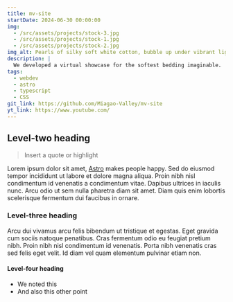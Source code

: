 ```yaml
---
title: mv-site
startDate: 2024-06-30 00:00:00
img:
  - /src/assets/projects/stock-3.jpg
  - /src/assets/projects/stock-1.jpg
  - /src/assets/projects/stock-2.jpg
img_alt: Pearls of silky soft white cotton, bubble up under vibrant lighting
description: |
  We developed a virtual showcase for the softest bedding imaginable.
tags:
  - webdev
  - astro
  - typescript
  - CSS
git_link: https://github.com/Miagao-Valley/mv-site
yt_link: https://www.youtube.com/
---
```


## Level-two heading

> Insert a quote or highlight

Lorem ipsum dolor sit amet, <a href="https://astro.build/">Astro</a> makes people happy. Sed do eiusmod tempor incididunt ut labore et dolore magna aliqua. Proin nibh nisl condimentum id venenatis a condimentum vitae. Dapibus ultrices in iaculis nunc. Arcu odio ut sem nulla pharetra diam sit amet. Diam quis enim lobortis scelerisque fermentum dui faucibus in ornare.

### Level-three heading

Arcu dui vivamus arcu felis bibendum ut tristique et egestas. Eget gravida cum sociis natoque penatibus. Cras fermentum odio eu feugiat pretium nibh. Proin nibh nisl condimentum id venenatis. Porta nibh venenatis cras sed felis eget velit. Id diam vel quam elementum pulvinar etiam non.

#### Level-four heading

- We noted this
- And also this other point
